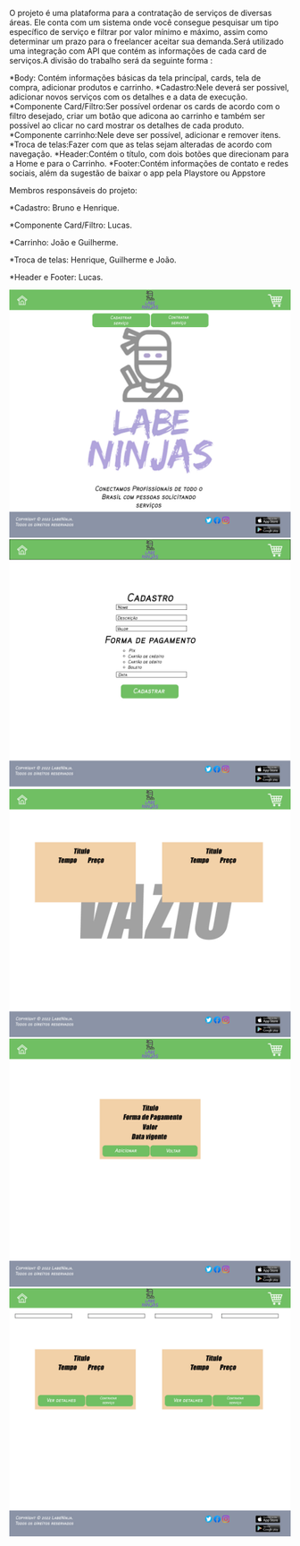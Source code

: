 O projeto é uma plataforma para a contratação de serviços de diversas áreas. 
Ele conta com um sistema onde você consegue pesquisar um tipo específico de serviço
e filtrar por valor mínimo e máximo, assim como determinar um prazo para o freelancer
aceitar sua demanda.Será utilizado uma integração com API que contém as informações de 
cada card de serviços.A divisão do trabalho será da seguinte forma :

*Body: Contém informações básicas da tela princípal, cards, tela de compra, adicionar produtos e carrinho.
*Cadastro:Nele deverá ser possivel, adicionar novos serviços com os detalhes e a data de execução.
*Componente Card/Filtro:Ser possível ordenar os cards de acordo com o filtro desejado, criar um botão que 
adicona ao carrinho e também ser possível ao clicar no card mostrar os detalhes de cada produto.
*Componente carrinho:Nele deve ser possível, adicionar e remover itens.
*Troca de telas:Fazer com que as telas sejam alteradas de acordo com navegação.
*Header:Contém o título, com dois botões que direcionam para a Home e para o Carrinho.
*Footer:Contém informações de contato e redes sociais, além da sugestão de baixar o app pela Playstore ou
Appstore

Membros responsáveis do projeto:

*Cadastro: Bruno e Henrique.

*Componente Card/Filtro: Lucas.

*Carrinho: João e Guilherme.

*Troca de telas: Henrique, Guilherme e João.

*Header e Footer: Lucas.

<img src = "img/Inicial.jpg">

<img src = "img/Cadastro.jpg">

<img src = "img/Carrinho.jpg">

<img src = "img/Servico detalhado.jpg">

<img src = "img/Servicoes.jpg">